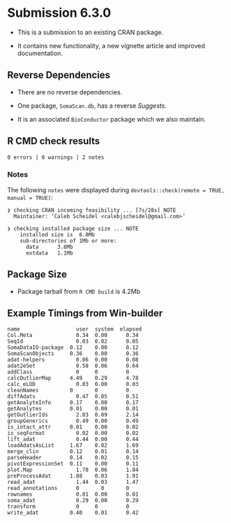 
# Submission 6.3.0

- This is a submission to an existing CRAN package.

- It contains new functionality, a new vignette article and
  improved documentation.


## Reverse Dependencies

- There are no reverse dependencies.

- One package, `SomaScan.db`, has a reverse *Suggests*.

- It is an associated `BioConductor` package which we also maintain.


## R CMD check results
```
0 errors | 0 warnings | 2 notes
```

### Notes

The following `notes` were displayed during
`devtools::check(remote = TRUE, manual = TRUE)`:

```
❯ checking CRAN incoming feasibility ... [7s/28s] NOTE
  Maintainer: ‘Caleb Scheidel <calebjscheidel@gmail.com>’

❯ checking installed package size ... NOTE
    installed size is  6.0Mb
    sub-directories of 1Mb or more:
      data      3.8Mb
      extdata   1.1Mb
```

## Package Size

- Package tarball from `R CMD build` is 4.2Mb


## Example Timings from Win-builder

```
name	              user	system	elapsed
Col.Meta	          0.34	0.00	  0.34	
SeqId	              0.03	0.02	  0.05	
SomaDataIO-package	0.12	0.00	  0.12	
SomaScanObjects	    0.36	0.00	  0.36	
adat-helpers	      0.06	0.00	  0.08	
adat2eSet	          0.58	0.06	  0.64	
addClass	          0   	0   	  0	
calcOutlierMap	    4.49	0.29	  4.78	
calc_eLOD	          0.03	0.00	  0.03	
cleanNames	        0	    0	      0	
diffAdats	          0.47	0.05	  0.51	
getAnalyteInfo	    0.17	0.00	  0.17	
getAnalytes	        0.01	0.00	  0.01	
getOutlierIds	      2.03	0.09	  2.14	
groupGenerics	      0.49	0.00	  0.49	
is_intact_attr	    0.01	0.00	  0.02	
is_seqFormat	      0.02	0.00	  0.02	
lift_adat	          0.44	0.00	  0.44	
loadAdatsAsList	    1.67	0.02	  1.69	
merge_clin	        0.12	0.01	  0.14	
parseHeader	        0.14	0.02	  0.15	
pivotExpressionSet	0.11	0.00	  0.11	
plot.Map	          1.78	0.06	  1.84	
preProcessAdat	    1.88	0.03	  1.91	
read_adat	          1.44	0.03	  1.47	
read_annotations	  0 	  0   	  0	
rownames	          0.01	0.00	  0.01	
soma_adat	          0.29	0.00	  0.29	
transform	          0	    0	      0	
write_adat	        0.40	0.01	  0.42
```

